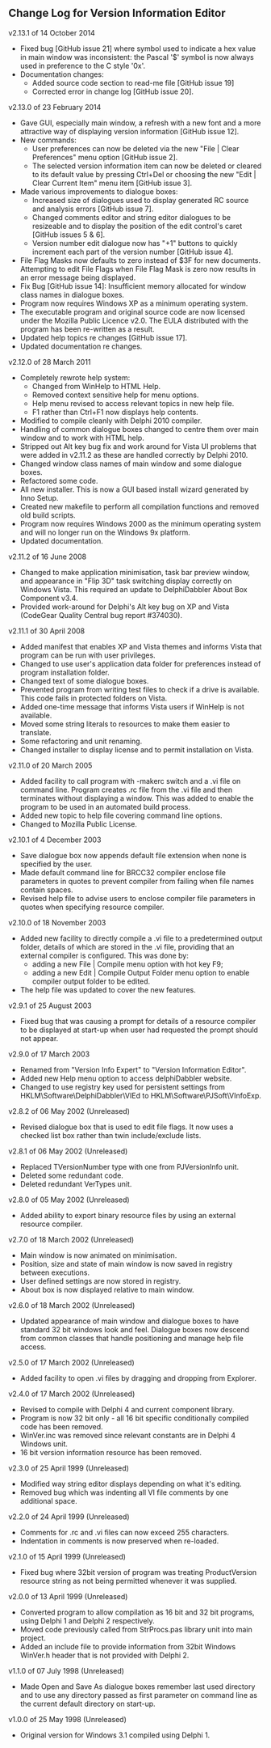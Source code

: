 Change Log for Version Information Editor
-----------------------------------------

v2.13.1 of 14 October 2014

+ Fixed bug [GitHub issue 21] where symbol used to indicate a hex value in main window was inconsistent: the Pascal '$' symbol is now always used in preference to the C style '0x'.
+ Documentation changes:
  - Added source code section to read-me file [GitHub issue 19]
  - Corrected error in change log [GitHub issue 20].

v2.13.0 of 23 February 2014

+ Gave GUI, especially main window, a refresh with a new font and a more attractive way of displaying version information [GitHub issue 12].
+ New commands:
  - User preferences can now be deleted via the new "File | Clear Preferences" menu option [GitHub issue 2].
  - The selected version information item can now be deleted or cleared to its default value by pressing Ctrl+Del or choosing the new "Edit | Clear Current Item" menu item [GitHub issue 3].
+ Made various improvements to dialogue boxes:
  - Increased size of dialogues used to display generated RC source and analysis errors [GitHub issue 7].
  - Changed comments editor and string editor dialogues to be resizeable and to display the position of the edit control's caret [GitHub issues 5 & 6].
  - Version number edit dialogue now has "+1" buttons to quickly increment each part of the version number [GitHub issue 4].
+ File Flag Masks now defaults to zero instead of $3F for new documents. Attempting to edit File Flags when File Flag Mask is zero now results in an error message being displayed.
+ Fix Bug [GitHub issue 14]: Insufficient memory allocated for window class names in dialogue boxes.
+ Program now requires Windows XP as a minimum operating system.
+ The executable program and original source code are now licensed under the Mozilla Public Licence v2.0. The EULA distributed with the program has been re-written as a result.
+ Updated help topics re changes [GitHub issue 17].
+ Updated documentation re changes.

v2.12.0 of 28 March 2011

+ Completely rewrote help system:
  - Changed from WinHelp to HTML Help.
  - Removed context sensitive help for menu options.
  - Help menu revised to access relevant topics in new help file.
  - F1 rather than Ctrl+F1 now displays help contents.
+ Modified to compile cleanly with Delphi 2010 compiler.
+ Handling of common dialogue boxes changed to centre them over main window and to work with HTML help.
+ Stripped out Alt key bug fix and work around for Vista UI problems that were added in v2.11.2 as these are handled correctly by Delphi 2010.
+ Changed window class names of main window and some dialogue boxes.
+ Refactored some code.
+ All new installer. This is now a GUI based install wizard generated by Inno Setup.
+ Created new makefile to perform all compilation functions and removed old build scripts.
+ Program now requires Windows 2000 as the minimum operating system and will no longer run on the Windows 9x platform.
+ Updated documentation.

v2.11.2 of 16 June 2008

+ Changed to make application minimisation, task bar preview window, and appearance in "Flip 3D" task switching display correctly on Windows Vista. This required an update to DelphiDabbler About Box Component v3.4.
+ Provided work-around for Delphi's Alt key bug on XP and Vista (CodeGear Quality Central bug report #374030).

v2.11.1 of 30 April 2008

+ Added manifest that enables XP and Vista themes and informs Vista that program can be run with user privileges.
+ Changed to use user's application data folder for preferences instead of program installation folder.
+ Changed text of some dialogue boxes.
+ Prevented program from writing test files to check if a drive is available. This code fails in protected folders on Vista.
+ Added one-time message that informs Vista users if WinHelp is not available.
+ Moved some string literals to resources to make them easier to translate.
+ Some refactoring and unit renaming.
+ Changed installer to display license and to permit installation on Vista.

v2.11.0 of 20 March 2005

+ Added facility to call program with -makerc switch and a .vi file on command line. Program creates .rc file from the .vi file and then terminates without displaying a window. This was added to enable the program to be used in an automated build process.
+ Added new topic to help file covering command line options.
+ Changed to Mozilla Public License.

v2.10.1 of 4 December 2003

+ Save dialogue box now appends default file extension when none is specified by the user.
+ Made default command line for BRCC32 compiler enclose file parameters in quotes to prevent compiler from failing when file names contain spaces.
+ Revised help file to advise users to enclose compiler file parameters in quotes when specifying resource compiler.

v2.10.0 of 18 November 2003

+ Added new facility to directly compile a .vi file to a predetermined output folder, details of which are stored in the .vi file, providing that an external compiler is configured. This was done by:
  - adding a new File | Compile menu option with hot key F9;
  - adding a new Edit | Compile Output Folder menu option to enable compiler output folder to be edited.
+ The help file was updated to cover the new features.

v2.9.1 of 25 August 2003

+ Fixed bug that was causing a prompt for details of a resource compiler to be displayed at start-up when user had requested the prompt should not appear.

v2.9.0 of 17 March 2003

+ Renamed from "Version Info Expert" to "Version Information Editor".
+ Added new Help menu option to access delphiDabbler website.
+ Changed to use registry key used for persistent settings from HKLM\Software\DelphiDabbler\VIEd to HKLM\Software\PJSoft\VInfoExp.

v2.8.2 of 06 May 2002 (Unreleased)

+ Revised dialogue box that is used to edit file flags. It now uses a checked list box rather than twin include/exclude lists.

v2.8.1 of 06 May 2002 (Unreleased)

+ Replaced TVersionNumber type with one from PJVersionInfo unit.
+ Deleted some redundant code.
+ Deleted redundant VerTypes unit.

v2.8.0 of 05 May 2002 (Unreleased)

+ Added ability to export binary resource files by using an external resource compiler.

v2.7.0 of 18 March 2002 (Unreleased)

+ Main window is now animated on minimisation.
+ Position, size and state of main window is now saved in registry between executions.
+ User defined settings are now stored in registry.
+ About box is now displayed relative to main window.

v2.6.0 of 18 March 2002 (Unreleased)

+ Updated appearance of main window and dialogue boxes to have standard 32 bit windows look and feel. Dialogue boxes now descend from common classes that handle positioning and manage help file access.

v2.5.0 of 17 March 2002 (Unreleased)

+ Added facility to open .vi files by dragging and dropping from Explorer.

v2.4.0 of 17 March 2002 (Unreleased)

+ Revised to compile with Delphi 4 and current component library.
+ Program is now 32 bit only - all 16 bit specific conditionally compiled code has been removed.
+ WinVer.inc was removed since relevant constants are in Delphi 4 Windows unit.
+ 16 bit version information resource has been removed.

v2.3.0 of 25 April 1999 (Unreleased)

+ Modified way string editor displays depending on what it's editing.
+ Removed bug which was indenting all VI file comments by one additional space.

v2.2.0 of 24 April 1999 (Unreleased)

+ Comments for .rc and .vi files can now exceed 255 characters.
+ Indentation in comments is now preserved when re-loaded.

v2.1.0 of 15 April 1999 (Unreleased)

+ Fixed bug where 32bit version of program was treating ProductVersion resource string as not being permitted whenever it was supplied.

v2.0.0 of 13 April 1999 (Unreleased)

+ Converted program to allow compilation as 16 bit and 32 bit programs, using Delphi 1 and Delphi 2 respectively.
+ Moved code previously called from StrProcs.pas library unit into main project.
+ Added an include file to provide information from 32bit Windows WinVer.h header that is not provided with Delphi 2.

v1.1.0 of 07 July 1998 (Unreleased)

+ Made Open and Save As dialogue boxes remember last used directory and to use any directory passed as first parameter on command line as the current default directory on start-up.

v1.0.0 of 25 May 1998 (Unreleased)

+ Original version for Windows 3.1 compiled using Delphi 1.
